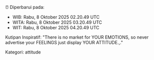 ⏰ Diperbarui pada:
- WIB: Rabu, 8 Oktober 2025 02.20.49 UTC
- WITA: Rabu, 8 Oktober 2025 03.20.49 UTC
- WIT: Rabu, 8 Oktober 2025 04.20.49 UTC

Kutipan Inspiratif:
"There is no market for YOUR EMOTIONS, so never advertise your FEELINGS just display YOUR ATTITUDE.,."


Kategori: attitude

